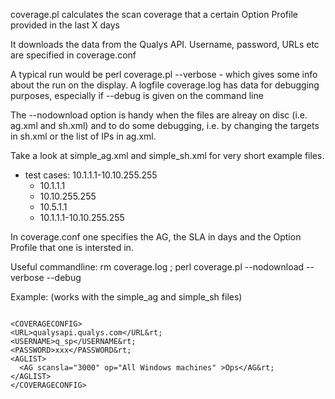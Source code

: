 coverage.pl calculates the scan coverage that a certain Option Profile provided in the last X days

It downloads the data from the Qualys API. Username, password, URLs etc are specified in coverage.conf

A typical run would be perl coverage.pl --verbose - which gives some info about the run on the display.
A logfile coverage.log has data for debugging purposes, especially if --debug is given on the command line

The --nodownload option is handy when the files are alreay on disc (i.e. ag.xml and sh.xml) and to do
some debugging, i.e. by changing the targets in sh.xml or the list of IPs in ag.xml.

Take a look at simple_ag.xml and simple_sh.xml for very short example files.
- test cases: 10.1.1.1-10.10.255.255 
  - 10.1.1.1
  - 10.10.255.255
  - 10.5.1.1
  - 10.1.1.1-10.10.255.255

In coverage.conf one specifies the AG, the SLA in days and the Option Profile that one is intersted in.

Useful commandline: rm coverage.log ; perl coverage.pl --nodownload --verbose --debug

Example: (works with the simple_ag and simple_sh files)

<pre><code>
&lt;COVERAGECONFIG&gt;
&lt;URL&gt;qualysapi.qualys.com&lt;/URL&rt;
&lt;USERNAME&gt;q_sp&lt;/USERNAME&rt;
&lt;PASSWORD&gt;xxx&lt;/PASSWORD&rt;
&lt;AGLIST&gt;
  &lt;AG scansla="3000" op="All Windows machines" &gt;Ops&lt;/AG&rt;
&lt;/AGLIST&gt;
&lt;/COVERAGECONFIG&gt;
</code></pre>
